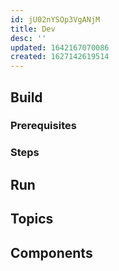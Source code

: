 ```yaml
---
id: jU02nYSOp3VgANjM
title: Dev
desc: ''
updated: 1642167070086
created: 1627142619514
---
```


## Build

### Prerequisites
<!-- What is needed to start development -->

### Steps
<!-- How to compile -->

## Run
<!-- How to run the program from the current source code -->

## Topics
<!-- Index of items under pkg.name.t.* -->

## Components
<!-- Index of items under pkg.{name}.ref.* -->